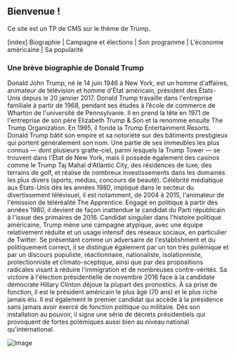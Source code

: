 ## Bienvenue !

Ce site est un TP de CMS sur le thème de Trump.

[index] Biographie | Campagne et élections | Son programme | L'économie américaine | Sa popularité

### Une brève biographie de Donald Trump

Donald John Trump, né le 14 juin 1946 à New York, est un homme d'affaires, animateur de télévision et homme d'État américain, président des États-Unis depuis le 20 janvier 2017.
Donald Trump travaille dans l'entreprise familiale à partir de 1968, pendant ses études à l’école de commerce de Wharton de l'université de Pennsylvanie. Il en prend la tête en 1971 de l'entreprise de son père Elizabeth Trump & Son et la renomme ensuite The Trump Organization. En 1995, il fonde la Trump Entertainment Resorts. Donald Trump bâtit son empire et sa notoriété sur des bâtiments prestigieux qui portent généralement son nom. Une partie de ses immeubles les plus connus — dont plusieurs gratte-ciel, parmi lesquels la Trump Tower — se trouvent dans l'État de New York, mais il possède également des casinos comme le Trump Taj Mahal d'Atlantic City, des résidences de luxe, des terrains de golf, et réalise de nombreux investissements dans les domaines les plus divers (sports, médias, concours de beauté).
Célébrité médiatique aux États-Unis dès les années 1980, impliqué dans le secteur du divertissement télévisuel, il est notamment, de 2004 à 2015, l'animateur de l'émission de téléréalité The Apprentice.
Engagé en politique à partir des années 1980, il devient de façon inattendue le candidat du Parti républicain à l'issue des primaires de 2016. Candidat singulier dans l'histoire politique américaine, Trump mène une campagne atypique, avec une équipe relativement réduite et un usage intensif des réseaux sociaux, en particulier de Twitter. Se présentant comme un adversaire de l'establishment et du politiquement correct, il se distingue également par un ton très polémique et par un discours populiste, réactionnaire, nationaliste, isolationniste, protectionniste et climato-sceptique, ainsi que par des propositions radicales visant à réduire l'immigration et de nombreuses contre-vérités.
Sa victoire à l'élection présidentielle de novembre 2016 face à la candidate démocrate Hillary Clinton déjoue la plupart des pronostics. À sa prise de fonction, il est le président américain le plus âgé (70 ans) et le plus riche jamais élu. Il est également le premier candidat qui accède à la présidence sans jamais avoir exercé de fonction politique ou militaire.
Dès son installation au pouvoir, il signe une série de décrets présidentiels qui provoquent de fortes polémiques aussi bien au niveau national qu'international.

![Image](https://upload.wikimedia.org/wikipedia/commons/thumb/5/56/Donald_Trump_official_portrait.jpg/480px-Donald_Trump_official_portrait.jpg)

